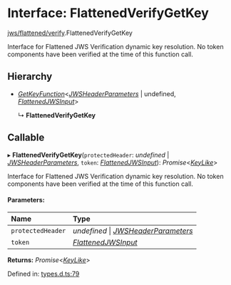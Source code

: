 # Interface: FlattenedVerifyGetKey

[jws/flattened/verify](../modules/jws_flattened_verify.md).FlattenedVerifyGetKey

Interface for Flattened JWS Verification dynamic key resolution.
No token components have been verified at the time of this function call.

## Hierarchy

* [*GetKeyFunction*](types.getkeyfunction.md)<[*JWSHeaderParameters*](types.jwsheaderparameters.md) \| undefined, [*FlattenedJWSInput*](types.flattenedjwsinput.md)\>

  ↳ **FlattenedVerifyGetKey**

## Callable

▸ **FlattenedVerifyGetKey**(`protectedHeader`: *undefined* \| [*JWSHeaderParameters*](types.jwsheaderparameters.md), `token`: [*FlattenedJWSInput*](types.flattenedjwsinput.md)): *Promise*<[*KeyLike*](../types/types.keylike.md)\>

Interface for Flattened JWS Verification dynamic key resolution.
No token components have been verified at the time of this function call.

#### Parameters:

Name | Type |
:------ | :------ |
`protectedHeader` | *undefined* \| [*JWSHeaderParameters*](types.jwsheaderparameters.md) |
`token` | [*FlattenedJWSInput*](types.flattenedjwsinput.md) |

**Returns:** *Promise*<[*KeyLike*](../types/types.keylike.md)\>

Defined in: [types.d.ts:79](https://github.com/panva/jose/blob/v3.11.2/src/types.d.ts#L79)
